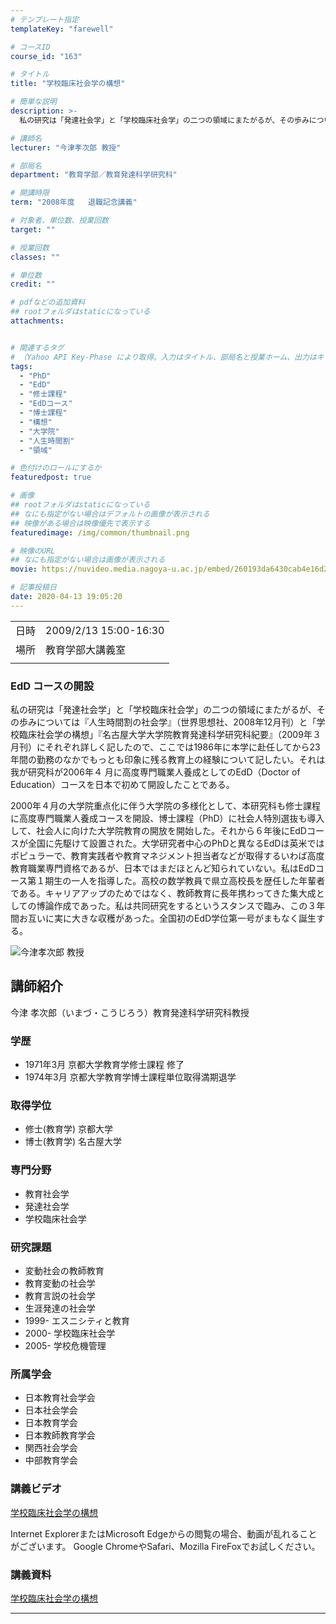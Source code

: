 ```yaml
---
# テンプレート指定
templateKey: "farewell"

# コースID
course_id: "163"

# タイトル
title: "学校臨床社会学の構想"

# 簡単な説明
description: >-
  私の研究は「発達社会学」と「学校臨床社会学」の二つの領域にまたがるが、その歩みについては『人生時間割の社会学』（世界思想社、2008年12月刊）と「学校臨床社会学の構想」『名古屋大学大学院教育発達科学研究科紀要』（2009年３月刊）にそれぞれ詳しく記したので、ここでは1986年に本学に赴任してから23年間の勤務のなかでもっとも印象に残る教育上の経験について記したい。それは我が研究科が2006年 ....

# 講師名
lecturer: "今津孝次郎 教授"

# 部局名
department: "教育学部／教育発達科学研究科"

# 開講時限
term: "2008年度	退職記念講義"

# 対象者、単位数、授業回数
target: ""

# 授業回数
classes: ""

# 単位数
credit: ""

# pdfなどの追加資料
## rootフォルダはstaticになっている
attachments:


# 関連するタグ
# （Yahoo API Key-Phase により取得。入力はタイトル、部局名と授業ホーム、出力はキーフレーズ（tags））
tags:
  - "PhD"
  - "EdD"
  - "修士課程"
  - "EdDコース"
  - "博士課程"
  - "構想"
  - "大学院"
  - "人生時間割"
  - "領域"

# 色付けのロールにするか
featuredpost: true

# 画像
## rootフォルダはstaticになっている
## なにも指定がない場合はデフォルトの画像が表示される
## 映像がある場合は映像優先で表示する
featuredimage: /img/common/thumbnail.png

# 映像のURL
## なにも指定がない場合は画像が表示される
movie: https://nuvideo.media.nagoya-u.ac.jp/embed/260193da6430cab4e16d27b69ba985cce4b2ab92

# 記事投稿日
date: 2020-04-13 19:05:20
---
```


|   |   |
|---|---|
| 日時 | 2009/2/13  15:00-16:30 |
| 場所 | 教育学部大講義室 |
|   |   |


### EdD コースの開設

私の研究は「発達社会学」と「学校臨床社会学」の二つの領域にまたがるが、その歩みについては『人生時間割の社会学』（世界思想社、2008年12月刊）と「学校臨床社会学の構想」『名古屋大学大学院教育発達科学研究科紀要』（2009年３月刊）にそれぞれ詳しく記したので、ここでは1986年に本学に赴任してから23年間の勤務のなかでもっとも印象に残る教育上の経験について記したい。それは我が研究科が2006年４ 月に高度専門職業人養成としてのEdD（Doctor of Education）コースを日本で初めて開設したことである。

2000年４月の大学院重点化に伴う大学院の多様化として、本研究科も修士課程に高度専門職業人養成コースを開設、博士課程（PhD）に社会人特別選抜も導入して、社会人に向けた大学院教育の開放を開始した。それから６年後にEdDコースが全国に先駆けて設置された。大学研究者中心のPhDと異なるEdDは英米ではポピュラーで、教育実践者や教育マネジメント担当者などが取得するいわば高度教育職業専門資格であるが、日本ではまだほとんど知られていない。私はEdDコース第１期生の一人を指導した。高校の数学教員で県立高校長を歴任した年輩者である。キャリアアップのためではなく、教師教育に長年携わってきた集大成としての博論作成であった。私は共同研究をするというスタンスで臨み、この３年間お互いに実に大きな収穫があった。全国初のEdD学位第一号がまもなく誕生する。



![今津孝次郎 教授](https://ocw.nagoya-u.jp/files/163/s_imadu.jpg) 
## 講師紹介

今津 孝次郎（いまづ・こうじろう）教育発達科学研究科教授

### 学歴

* 1971年3月 京都大学教育学修士課程 修了
* 1974年3月 京都大学教育学博士課程単位取得満期退学

### 取得学位

* 修士(教育学) 京都大学
* 博士(教育学) 名古屋大学

### 専門分野

* 教育社会学
* 発達社会学
* 学校臨床社会学

### 研究課題

* 変動社会の教師教育
* 教育変動の社会学
* 教育言説の社会学
* 生涯発達の社会学
* 1999- エスニシティと教育
* 2000- 学校臨床社会学
* 2005- 学校危機管理

### 所属学会

* 日本教育社会学会
* 日本社会学会
* 日本教育学会
* 日本教師教育学会
* 関西社会学会
* 中部教育学会


### 講義ビデオ

[学校臨床社会学の構想](https://nuvideo.media.nagoya-u.ac.jp/embed/2789f47fba126a1d3db13d832b810dbca2abb32e)

Internet ExplorerまたはMicrosoft Edgeからの閲覧の場合、動画が乱れることがございます。
Google ChromeやSafari、Mozilla FireFoxでお試しください。

### 講義資料

[学校臨床社会学の構想](https://ocw.nagoya-u.jp/files/163/imadu.pdf) 



-----